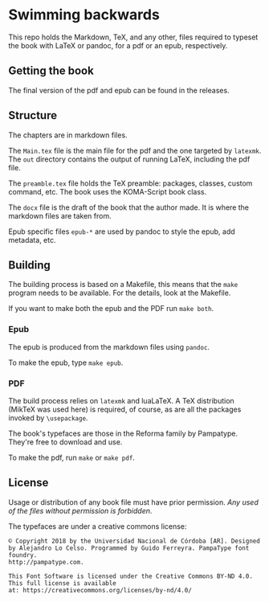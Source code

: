 # Swimming backwards

This repo holds the Markdown, TeX, and any other, files required
to typeset the book with LaTeX or pandoc, for a
pdf or an epub, respectively.

## Getting the book

The final version of the pdf and epub can be
found in the releases.

## Structure

The chapters are in markdown files.

The `Main.tex` file is the main file
for the pdf and the one targeted by `latexmk`.
The `out` directory contains the output of running LaTeX,
including the pdf file.

The `preamble.tex` file holds the TeX preamble:
packages, classes, custom command, etc.
The book uses the KOMA-Script book class.

The `docx` file is the draft of the book that the
author made. It is where the markdown files are taken from.

Epub specific files `epub-*` are used by pandoc to
style the epub, add metadata, etc.

## Building

The building process is based on a Makefile,
this means that the `make` program needs to be
available. For the details, look at the Makefile.

If you want to make both the epub and the PDF
run `make both`.

### Epub

The epub is produced from the markdown files
using `pandoc`.

To make the epub, type `make epub`.

### PDF

The build process relies on `latexmk` and
luaLaTeX. A TeX distribution (MikTeX was used here)
is required, of course, as are all the packages
invoked by `\usepackage`.

The book's typefaces are those in the Reforma family
by Pampatype. They're free to download and use.

To make the pdf, run `make` or `make pdf`.

## License

Usage or distribution of any book file must have prior permission.
*Any used of the files without permission is forbidden*.

The typefaces are under a creative commons license:

```{none}
© Copyright 2018 by the Universidad Nacional de Córdoba [AR]. Designed by Alejandro Lo Celso. Programmed by Guido Ferreyra. PampaType font foundry.
http://pampatype.com.

This Font Software is licensed under the Creative Commons BY-ND 4.0. This full license is available at: https://creativecommons.org/licenses/by-nd/4.0/
```

